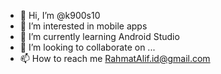 - 👋 Hi, I’m @k900s10
- 👀 I’m interested in mobile apps
- 🌱 I’m currently learning Android Studio
- 💞️ I’m looking to collaborate on ...
- 📫 How to reach me RahmatAlif.id@gmail.com

<!---
k900s10/k900s10 is a ✨ special ✨ repository because its `README.md` (this file) appears on your GitHub profile.
You can click the Preview link to take a look at your changes.
--->
